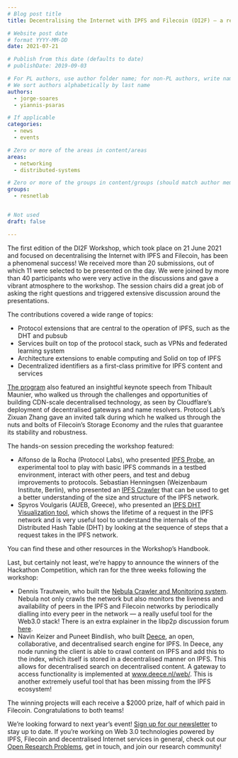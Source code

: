 ```yaml
---
# Blog post title
title: Decentralising the Internet with IPFS and Filecoin (DI2F) — a report from the trenches

# Website post date
# format YYYY-MM-DD
date: 2021-07-21

# Publish from this date (defaults to date)
# publishDate: 2019-09-03

# For PL authors, use author folder name; for non-PL authors, write name as in paper within ""
# We sort authors alphabetically by last name
authors:
  - jorge-soares
  - yiannis-psaras

# If applicable
categories:
  - news
  - events

# Zero or more of the areas in content/areas
areas:
  - networking
  - distributed-systems

# Zero or more of the groups in content/groups (should match author membership)
groups:
  - resnetlab


# Not used
draft: false

---
```


The first edition of the DI2F Workshop, which took place on 21 June 2021 and focused on decentralising the Internet with IPFS and Filecoin, has been a phenomenal success! We received more than 20 submissions, out of which 11 were selected to be presented on the day. We were joined by more than 40 participants who were very active in the discussions and gave a vibrant atmosphere to the workshop. The session chairs did a great job of asking the right questions and triggered extensive discussion around the presentations.

The contributions covered a wide range of topics:
- Protocol extensions that are central to the operation of IPFS, such as the DHT and pubsub
- Services built on top of the protocol stack, such as VPNs and federated learning system
- Architecture extensions to enable computing and Solid on top of IPFS
- Decentralized identifiers as a first-class primitive for IPFS content and services

[The program](https://networking.ifip.org/2021/workshops/di2f-decentralising-the-internet-with-ipfs-and-filecoin) also featured an insightful keynote speech from Thibault Maunier, who walked us through the challenges and opportunities of building CDN-scale decentralised technology, as seen by Cloudflare’s deployment of decentralised gateways and name resolvers. Protocol Lab’s Zixuan Zhang gave an invited talk during which he walked us through the nuts and bolts of Filecoin’s Storage Economy and the rules that guarantee its stability and robustness.

The hands-on session preceding the workshop featured:
- Alfonso de la Rocha (Protocol Labs), who presented [IPFS Probe](https://github.com/protocol/beyond-bitswap/tree/master/testbed/probe), an experimental tool to play with basic IPFS commands in a testbed environment, interact with other peers, and test and debug improvements to protocols.
Sebastian Henningsen (Weizenbaum Institute, Berlin), who presented an [IPFS Crawler](https://github.com/wiberlin/ipfs-crawler) that can be used to get a better understanding of the size and structure of the IPFS network.
- Spyros Voulgaris (AUEB, Greece), who presented an [IPFS DHT Visualization tool](https://github.com/mmlab-aueb/IPFS), which shows the lifetime of a request in the IPFS network and is very useful tool to understand the internals of the Distributed Hash Table (DHT) by looking at the sequence of steps that a request takes in the IPFS network.

You can find these and other resources in the Workshop’s Handbook.

Last, but certainly not least, we’re happy to announce the winners of the Hackathon Competition, which ran for the three weeks following the workshop:
- Dennis Trautwein, who built the [Nebula Crawler and Monitoring system](https://github.com/dennis-tra/nebula-crawler). Nebula not only crawls the network but also monitors the liveness and availability of peers in the IPFS and Filecoin networks by periodically dialling into every peer in the network — a really useful tool for the Web3.0 stack! There is an extra explainer in the libp2p discussion forum [here](https://discuss.libp2p.io/t/nebula-libp2p-dht-crawler/950).
- Navin Keizer and Puneet Bindlish, who built [Deece](https://github.com/navinkeizer/Deece), an open, collaborative, and decentralised search engine for IPFS. In Deece, any node running the client is able to crawl content on IPFS and add this to the index, which itself is stored in a decentralised manner on IPFS. This allows for decentralised search on decentralised content. A gateway to access functionality is implemented at www.deece.nl/web/. This is another extremely useful tool that has been missing from the IPFS ecosystem!

The winning projects will each receive a $2000 prize, half of which paid in Filecoin. Congratulations to both teams!

We’re looking forward to next year’s event! [Sign up for our newsletter](https://mailchi.mp/protocol/research-newsletter-signup) to stay up to date. If you’re working on Web 3.0 technologies powered by IPFS, Filecoin and decentralised Internet services in general, check out our [Open Research Problems](https://github.com/protocol/ResNetLab), get in touch, and join our research community!
